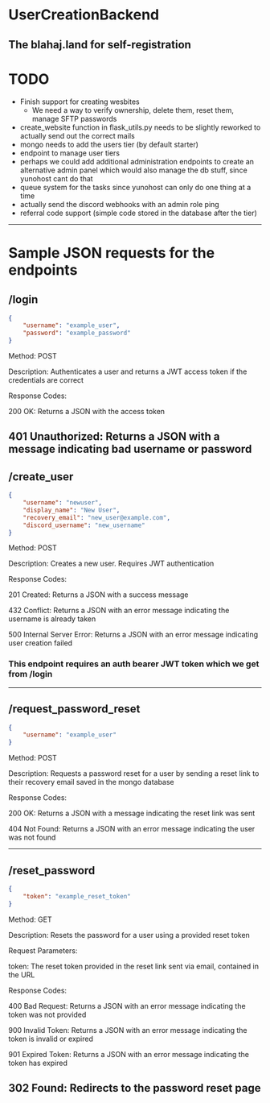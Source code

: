 # UserCreationBackend
The blahaj.land for self-registration
---

# TODO
- Finish support for creating wesbites
  - We need a way to verify ownership, delete them, reset them, manage SFTP passwords
- create_website function in flask_utils.py needs to be slightly reworked to actually send out the correct mails
- mongo needs to add the users tier (by default starter)
- endpoint to manage user tiers
- perhaps we could add additional administration endpoints to create an alternative admin panel which would also manage the db stuff, since yunohost cant do that
- queue system for the tasks since yunohost can only do one thing at a time
- actually send the discord webhooks with an admin role ping
- referral code support (simple code stored in the database after the tier)

---

# Sample JSON requests for the endpoints
## /login 
```JSON
{
    "username": "example_user",
    "password": "example_password"
}
```
Method: POST

Description: Authenticates a user and returns a JWT access token if the credentials are correct

Response Codes:

200 OK: Returns a JSON with the access token

401 Unauthorized: Returns a JSON with a message indicating bad username or password
---

## /create_user
```JSON
{
    "username": "newuser",
    "display_name": "New User",
    "recovery_email": "new_user@example.com",
    "discord_username": "new_username"
}
```
Method: POST

Description: Creates a new user. Requires JWT authentication

Response Codes:

201 Created: Returns a JSON with a success message

432 Conflict: Returns a JSON with an error message indicating the username is already taken

500 Internal Server Error: Returns a JSON with an error message indicating user creation failed

### This endpoint requires an auth bearer JWT token which we get from **/login** 

---

## /request_password_reset
```JSON
{
    "username": "example_user"
}
```

Method: POST

Description: Requests a password reset for a user by sending a reset link to their recovery email saved in the mongo database

Response Codes:

200 OK: Returns a JSON with a message indicating the reset link was sent

404 Not Found: Returns a JSON with an error message indicating the user was not found

---

## /reset_password
```JSON
{
    "token": "example_reset_token"
}
```

Method: GET

Description: Resets the password for a user using a provided reset token

Request Parameters:

token: The reset token provided in the reset link sent via email, contained in the URL

Response Codes:

400 Bad Request: Returns a JSON with an error message indicating the token was not provided

900 Invalid Token: Returns a JSON with an error message indicating the token is invalid or expired

901 Expired Token: Returns a JSON with an error message indicating the token has expired

302 Found: Redirects to the password reset page
---

